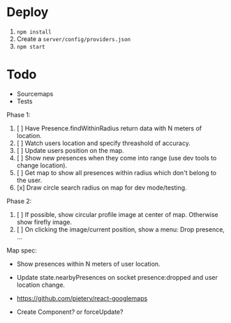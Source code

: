 # Deploy
1. ```npm install```
2. Create a ```server/config/providers.json```
3. ```npm start```

# Todo
- Sourcemaps
- Tests

Phase 1:
1. [ ] Have Presence.findWithinRadius return data with N meters of location.
2. [ ] Watch users location and specify threashold of accuracy.
3. [ ] Update users position on the map.
4. [ ] Show new presences when they come into range (use dev tools to change location).
5. [ ] Get map to show all presences within radius which don't belong to the user.
6. [x] Draw circle search radius on map for dev mode/testing.

Phase 2:
1. [ ] If possible, show circular profile image at center of map. Otherwise show firefly image.
2. [ ] On clicking the image/current position, show a menu: Drop presence, ...



Map spec:
- Show presences within N meters of user location.
- Update state.nearbyPresences on socket presence:dropped and user location change.

- https://github.com/pieterv/react-googlemaps
- Create <Marker> Component? or forceUpdate?